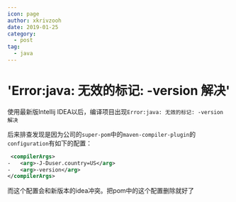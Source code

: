 ```yaml
---
icon: page
author: xkrivzooh
date: 2019-01-25
category:
  - post
tag:
  - java
---
```


# 'Error:java: 无效的标记: -version 解决'

使用最新版Intellij IDEA以后，编译项目出现`Error:java: 无效的标记: -version 解决`

后来排查发现是因为公司的`super-pom`中的`maven-compiler-plugin`的`configuration`有如下的配置：

```xml
 <compilerArgs>
-   <arg>-J-Duser.country=US</arg>
-   <arg>-version</arg>
</compilerArgs>
```

而这个配置会和新版本的idea冲突。把pom中的这个配置删除就好了


